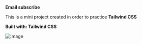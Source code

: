 **Email subscribe**

This is a mini project created in order to practice **Tailwind CSS**

**Built with: Tailwind CSS**

![image](https://github.com/adrians90/email-subscribe/assets/128593202/099bec28-9c94-4247-bb4f-d64a7075eff9)
